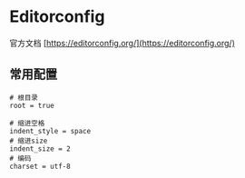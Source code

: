 # Editorconfig
官方文档 [https://editorconfig.org/](https://editorconfig.org/)


## 常用配置
```.editorconfig
# 根目录
root = true

# 缩进空格
indent_style = space
# 缩进size
indent_size = 2
# 编码
charset = utf-8
```

